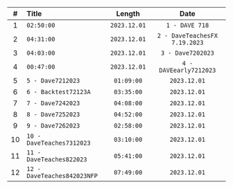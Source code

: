 | # | Title | Length | Date | 
| :---: | :--- | :---: | :---: |
| 1 | `02:50:00` | `2023.12.01` | `1 - DAVE 718` |
| 2 | `04:31:00` | `2023.12.01` | `2 - DaveTeachesFX 7.19.2023` |
| 3 | `04:03:00` | `2023.12.01` | `3 - Dave7202023` | 
| 4 | `00:47:00` | `2023.12.01` | `4 - DAVEearly7212023` | 
| 5 | `5 - Dave7212023` | `01:09:00` | `2023.12.01` | 
| 6 | `6 - Backtest72123A` | `03:35:00` | `2023.12.01` | 
| 7 | `7 - Dave7242023` | `04:08:00` | `2023.12.01` | 
| 8 | `8 - Dave7252023` | `04:52:00` | `2023.12.01` | 
| 9 | `9 - Dave7262023` | `02:58:00` | `2023.12.01` | 
| 10 | `10 - DaveTeaches7312023` | `03:10:00` | `2023.12.01` | 
| 11 | `11 - DaveTeaches822023` | `05:41:00` | `2023.12.01` | 
| 12 | `12 - DaveTeaches842023NFP` | `07:49:00` | `2023.12.01` | 
